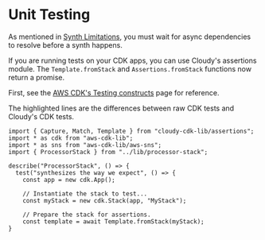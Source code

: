 # Unit Testing

As mentioned in [Synth Limitations](/guide/advanced/synth-limitations), you must wait for async dependencies to resolve before a synth happens.

If you are running tests on your CDK apps, you can use Cloudy's assertions module. The `Template.fromStack` and `Assertions.fromStack` functions now return a promise.

First, see the [AWS CDK's Testing constructs](https://docs.aws.amazon.com/cdk/v2/guide/testing.html#testing_getting_started) page for reference.

The highlighted lines are the differences between raw CDK tests and Cloudy's CDK tests.

```ts{1,13-14}
import { Capture, Match, Template } from "cloudy-cdk-lib/assertions";
import * as cdk from "aws-cdk-lib";
import * as sns from "aws-cdk-lib/aws-sns";
import { ProcessorStack } from "../lib/processor-stack";

describe("ProcessorStack", () => {
  test("synthesizes the way we expect", () => {
    const app = new cdk.App();

    // Instantiate the stack to test...
    const myStack = new cdk.Stack(app, "MyStack");

    // Prepare the stack for assertions.
    const template = await Template.fromStack(myStack);
}
```
